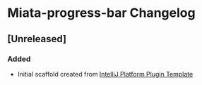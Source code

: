 <!-- Keep a Changelog guide -> https://keepachangelog.com -->

# Miata-progress-bar Changelog

## [Unreleased]
### Added
- Initial scaffold created from [IntelliJ Platform Plugin Template](https://github.com/JetBrains/intellij-platform-plugin-template)
